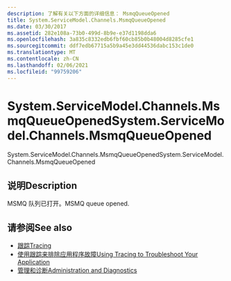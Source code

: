 ```yaml
---
description: 了解有关以下方面的详细信息： MsmqQueueOpened
title: System.ServiceModel.Channels.MsmqQueueOpened
ms.date: 03/30/2017
ms.assetid: 282e108a-73b0-499d-8b9e-e37d1198dda6
ms.openlocfilehash: 3a835c8332edb6fbf60cb85b0b48004d8285cfe1
ms.sourcegitcommit: ddf7edb67715a5b9a45e3dd44536dabc153c1de0
ms.translationtype: MT
ms.contentlocale: zh-CN
ms.lasthandoff: 02/06/2021
ms.locfileid: "99759206"
---
```

# <a name="systemservicemodelchannelsmsmqqueueopened"></a><span data-ttu-id="a3453-103">System.ServiceModel.Channels.MsmqQueueOpened</span><span class="sxs-lookup"><span data-stu-id="a3453-103">System.ServiceModel.Channels.MsmqQueueOpened</span></span>

<span data-ttu-id="a3453-104">System.ServiceModel.Channels.MsmqQueueOpened</span><span class="sxs-lookup"><span data-stu-id="a3453-104">System.ServiceModel.Channels.MsmqQueueOpened</span></span>  
  
## <a name="description"></a><span data-ttu-id="a3453-105">说明</span><span class="sxs-lookup"><span data-stu-id="a3453-105">Description</span></span>  

 <span data-ttu-id="a3453-106">MSMQ 队列已打开。</span><span class="sxs-lookup"><span data-stu-id="a3453-106">MSMQ queue opened.</span></span>  
  
## <a name="see-also"></a><span data-ttu-id="a3453-107">请参阅</span><span class="sxs-lookup"><span data-stu-id="a3453-107">See also</span></span>

- [<span data-ttu-id="a3453-108">跟踪</span><span class="sxs-lookup"><span data-stu-id="a3453-108">Tracing</span></span>](index.md)
- [<span data-ttu-id="a3453-109">使用跟踪来排除应用程序故障</span><span class="sxs-lookup"><span data-stu-id="a3453-109">Using Tracing to Troubleshoot Your Application</span></span>](using-tracing-to-troubleshoot-your-application.md)
- [<span data-ttu-id="a3453-110">管理和诊断</span><span class="sxs-lookup"><span data-stu-id="a3453-110">Administration and Diagnostics</span></span>](../index.md)

